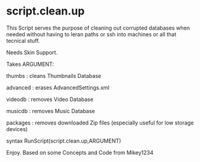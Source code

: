 script.clean.up
===============

This Script serves the purpose of cleaning out corrupted databases when needed without having to leran paths or ssh into machines or all that tecnical stuff.

Needs Skin Support.

Takes ARGUMENT:

thumbs : cleans Thumbnails Database

advanced : erases AdvancedSettings.xml

videodb : removes Video Database

musicdb : removes Music Database

packages : removes downloaded Zip files (especially useful for low storage devices)

syntax
RunScript(script.clean.up,ARGUMENT)

Enjoy.
Based on some Concepts and Code from Mikey1234

